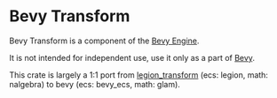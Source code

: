 # Bevy Transform

Bevy Transform is a component of the [Bevy Engine](https://bevyengine.org/).

It is not intended for independent use, use it only as a part of [Bevy](https://crates.io/crates/bevy).

This crate is largely a 1:1 port from [legion_transform](https://github.com/AThilenius/legion_transform) (ecs: legion, math: nalgebra) to bevy (ecs: bevy_ecs, math: glam).
